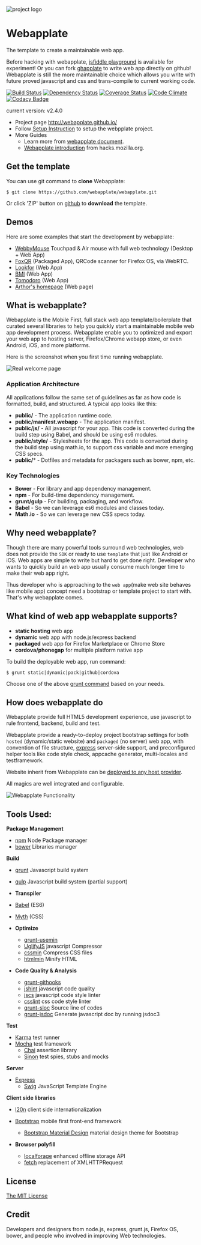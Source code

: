 ![project logo](https://raw.github.com/webapplate/webapplate/master/public/style/icons/icon128.png) 

# Webapplate 

The template to create a maintainable web app.

Before hacking with webapplate, [jsfiddle playground](http://jsfiddle.net/gasolin/sxjja37j/) is available for experiment! Or you can fork [ghapplate](https://github.com/webapplate/ghapplate) to write web app directly on github! Webapplate is still the more maintainable choice which allows you write with future proved javascript and css and trans-compile to current working code.

[![Build Status](https://travis-ci.org/webapplate/webapplate.png)](https://travis-ci.org/webapplate/webapplate) [![Dependency Status](https://gemnasium.com/webapplate/webapplate.svg)](https://gemnasium.com/webapplate/webapplate) [![Coverage Status](https://coveralls.io/repos/webapplate/webapplate/badge.png?branch=master)](https://coveralls.io/r/webapplate/webapplate?branch=master) [![Code Climate](https://codeclimate.com/github/webapplate/webapplate.png)](https://codeclimate.com/github/webapplate/webapplate) [![Codacy Badge](https://www.codacy.com/project/badge/b0dbc808c4fb83b26706fb376ceea678)](https://www.codacy.com/public/gasolin_1667/webapplate)

current version: v2.4.0

* Project page http://webapplate.github.io/
* Follow [Setup Instruction](https://github.com/webapplate/webapplate/wiki/Setup-Instruction) to setup the webpplate project.
* More Guides
  * Learn more from [webapplate document](https://github.com/webapplate/webapplate/wiki).
  * [Webapplate introduction](https://hacks.mozilla.org/2014/09/webapplate-maintainable-web-app-template-for-firefox-os-and-chrome-apps/) from hacks.mozilla.org.

## Get the template

You can use git command to **clone** Webapplate:

```
$ git clone https://github.com/webapplate/webapplate.git
```

Or click 'ZIP' button on [github](https://github.com/webapplate/webapplate) to **download** the template.

## Demos

Here are some examples that start the development by webapplate:

* [WebbyMouse](https://github.com/gasolin/webbymouse) Touchpad & Air mouse with full web technology (Desktop + Web App)
* [FoxQR](https://marketplace.firefox.com/app/qrcode-1/) (Packaged App), QRCode scanner for Firefox OS, via WebRTC.
* [Lookfor](http://jsfiddle.net/gasolin/d2z8gnm6/) (Web App)
* [BMI](http://jsfiddle.net/gasolin/88ccfwLr/) (Web App)
* [Tomodoro](http://jsfiddle.net/gasolin/d0hb39oo/) (Web App)
* [Arthor's homepage](http://www.gasolin.idv.tw/) (Web page)

## What is webapplate?

Webapplate is the Mobile First, full stack web app template/boilerplate that curated several libraries to help you quickly start a maintainable mobile web app development process. Webapplate enable you to optimized and export your web app to hosting server, Firefox/Chrome webapp store, or even Android, iOS, and more platforms.

Here is the screenshot when you first time running webapplate.

![Real welcome page](http://i.imgur.com/8AGwXCG.png)


### Application Architecture

All applications follow the same set of guidelines as far as how code is formatted, build, and structured. A typical app looks like this:

* **public/** - The application runtime code.
* **public/manifest.webapp** - The application manifest.
* **public/js/** - All javascript for your app. This code is converted during the build step using Babel, and should be using es6 modules.
* **public/style/** - Stylesheets for the app. This code is converted during the build step using math.io, to support css variable and more emerging CSS specs.
* **public/*** - Dotfiles and metadata for packagers such as bower, npm, etc.

### Key Technologies

* **Bower** - For library and app dependency management.
* **npm** - For build-time dependency management.
* **grunt/gulp** - For building, packaging, and workflow.
* **Babel** - So we can leverage es6 modules and classes today.
* **Math.io** - So we can leverage new CSS specs today.

## Why need webapplate?

Though there are many powerful tools surround web technologies, web does not provide the `SDK` or ready to use `template` that just like Android or iOS. Web apps are simple to write but hard to get done right. Developer who wants to quickly build an web app usually consume much longer time to make their web app right.

Thus developer who is approaching to the `web app`(make web site behaves like mobile app) concept need a bootstrap or template project to start with. That's why webapplate comes.

## What kind of web app webapplate supports?

* **static hosting** web app
* **dynamic** web app with node.js/express backend 
* **packaged** web app for Firefox Marketplace or Chrome Store
* **cordova/phonegap** for multiple platform native app

To build the deployable web app, run command:

  ```
  $ grunt static|dynamic|pack|github|cordova
  ```
  
   Choose one of the above [grunt command](https://github.com/webapplate/webapplate/blob/master/Gruntfile.js) based on your needs.

## How does webapplate do

Webapplate provide full HTML5 development experience, use javascript to rule frontend, backend, build and test.

Webapplate provide a ready-to-deploy project bootstrap settings for both `hosted` (dynamic/static website) and `packaged` (no server) web app, with convention of file structure, [express](http://expressjs.com/) server-side support, and preconfigured helper tools like code style check, appcache generator, multi-locales and testframework.

Website inherit from Webapplate can be [deployed to any host provider](https://github.com/webapplate/webapplate/wiki/Deployment).

All magics are well integrated and configurable.

![Webapplate Functionality](http://i.imgur.com/r069BsG.png)


## Tools Used:

__Package Management__
- [npm](https://www.npmjs.com/) Node Package manager
- [bower](http://bower.io/) Libraries manager

__Build__
- [grunt](http://gruntjs.com/) Javascript build system
- [gulp](http://gulpjs.com/) Javascript build system (partial support)

-  __Transpiler__
  - [Babel](https://babeljs.io) (ES6)
  - [Myth](http://myth.io) (CSS)

- __Optimize__
  - [grunt-usemin](https://github.com/yeoman/grunt-usemin)
  - [UglifyJS](https://github.com/mishoo/UglifyJS) javascript Compressor
  - [cssmin](https://github.com/gruntjs/grunt-contrib-cssmin) Compress CSS files
  - [htmlmin](https://github.com/gruntjs/grunt-contrib-htmlmin)  Minify HTML

- __Code Quality & Analysis__
  - [grunt-githooks](https://github.com/wecodemore/grunt-githooks)
  - [jshint](http://jshint.com/) javascript code quality
  - [jscs](http://jscs.info/) javascript code style linter
  - [csslint](https://github.com/CSSLint/csslint) css code style linter
  - [grunt-sloc](https://github.com/rhiokim/grunt-sloc) Source line of codes
  - [grunt-jsdoc](https://github.com/krampstudio/grunt-jsdoc) Generate javascript doc by running jsdoc3

__Test__
- [Karma](http://karma-runner.github.io) test runner
- [Mocha](http://mochajs.org/) test framework
  - [Chai](http://chaijs.com/) assertion library
  - [Sinon](http://sinonjs.org/) test spies, stubs and mocks

__Server__
- [Express](http://expressjs.com/)
  - [Swig](http://paularmstrong.github.io/swig/) JavaScript Template Engine

__Client side libraries__
- [l20n](http://l20n.org/) client side internationalization
- [Bootstrap](http://getbootstrap.com) mobile first front-end framework
  - [Bootstrap Material Design](https://github.com/FezVrasta/bootstrap-material-design) material design theme for Bootstrap

- __Browser polyfill__
  - [localforage](https://github.com/mozilla/localForage) enhanced offline storage API
  - [fetch](https://github.com/github/fetch) replacement of XMLHTTPRequest

## License

[The MIT License](http://opensource.org/licenses/MIT)

## Credit

Developers and designers from node.js, express, grunt.js, Firefox OS, bower, and people who involved in improving Web technologies.
